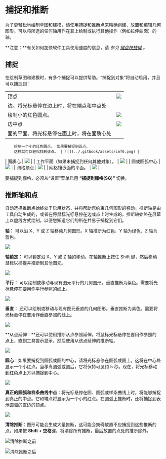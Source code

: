 # 捕捉和推断

为了更轻松地绘制草图和建模，请使用捕捉和推断点来精确创建、放置和编辑几何图形。可以将所选的任何轴用作在其上绘制或执行其他操作（例如拉伸曲面）的轴。

**注意：**有关如何加快软件工具使用速度的信息，请 _参见_ [_键盘快捷键_](../appendix/keyboard-shortcuts.md) _。_

## 捕捉

在绘制草图和建模时，有多个捕捉可以提供帮助。“捕捉到对象”将自动启用，并且可以捕捉到：

|                                                                                                                                                                            |                                        |
| -------------------------------------------------------------------------------------------------------------------------------------------------------------------------- | -------------------------------------- |
| 顶点 | ![](<../.gitbook/assets/inf3 (3).png>) |
| 边。将光标悬停在边上时，将在端点和中点处
        绘制小的红色圆点。 | ![](../.gitbook/assets/inf4.png) |
| 边中点 | ![](../.gitbook/assets/inf5.png) |
| 面的平面。将光标悬停在面上时，将在面质心处
        绘制一个小的红色圆点。 如果要捕捉到该点，
        这样就可以轻松找到该点。 | ![](../.gitbook/assets/inf6.png) |
| 面质心 | ![](../.gitbook/assets/inf7.png) |
| 工作平面（如果未捕捉到任何其他对象）。 | ![](../.gitbook/assets/inf8.png) |
| 圆或圆弧中心 | ![](../.gitbook/assets/inf9.png) |
| 网格顶点 | ![](../.gitbook/assets/inf2.png) |
| 网格镶嵌面的平面。 | ![](../.gitbook/assets/inf1.png) |

要捕捉到栅格，必须从“设置”菜单启用 **“捕捉到栅格(SG)”** 切换。

## 推断轴和点

自动选择推断点始终处于启用状态，并将帮助您约束几何图形的移动。推断轴是由工具自动生成的，或者在将鼠标光标悬停在边或点上时生成的。推断轴始终在屏幕上以虚线方式绘制，以便您知道它们的所在并易于捕捉到它们。

**轴：** 可以沿 X、Y 或 Z 轴移动几何图形。X 轴推断为红色、Y 轴为绿色、Z 轴为蓝色。

![](../.gitbook/assets/inf10.png)

**轴锁定：** 可以锁定沿 X、Y 或 Z 轴的移动。在轴推断上按住 Shift 键，然后移动鼠标以捕捉并推断到其他图元。

![](../.gitbook/assets/inf13.png)

**平行：** 可以绘制或移动与现有图元平行的几何图形。垂直推断为紫色。需要将光标悬停在要用作平行参照的线上。

![](../.gitbook/assets/inf14.png)

**垂直：** 还可以绘制或移动与现有图元垂直的几何图形。垂直推断为紫色。需要将光标悬停在要用作垂直参照的线上。

![](../.gitbook/assets/inf15.png)

**从点延伸：**还可以使用推断从点参照延伸。将鼠标光标悬停在要用作参照的点上，直到工具提示显示，然后使用从该点延伸的推断轴。

![](../.gitbook/assets/inf16.png)

**圆心**：如果要捕捉到圆弧或圆的中心，请将光标悬停在圆弧或圆上。这将在中心处显示一个小红点。当移离圆弧或圆后，它将保持可见约 5 秒。现在，将光标移动到红色点上方以捕捉到中心。

![](../.gitbook/assets/inf17.png)

**真正的圆弧和样条曲线中点**：将光标悬停在圆、圆弧或样条曲线上时，将能够捕捉到真正的中点。它和端点将显示为一个小的红点。在圆弧上推断时，还将捕捉到表示圆弧的直边的顶点。

![](../.gitbook/assets/inf18.png)

**清除推断**：图形可能会生成大量推断，这可能会妨碍放置不应捕捉到这些推断的点。如果按 **Shift + 空格**键，将清除所有推断，最后放置的点处的推断除外。

![清除推断之前](../.gitbook/assets/inf19.png)

![清除推断之后](../.gitbook/assets/inf20.png)
